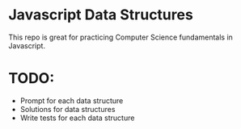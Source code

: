 # Javascript Data Structures

This repo is great for practicing Computer Science fundamentals in Javascript.

# TODO:

- Prompt for each data structure
- Solutions for data structures
- Write tests for each data structure

